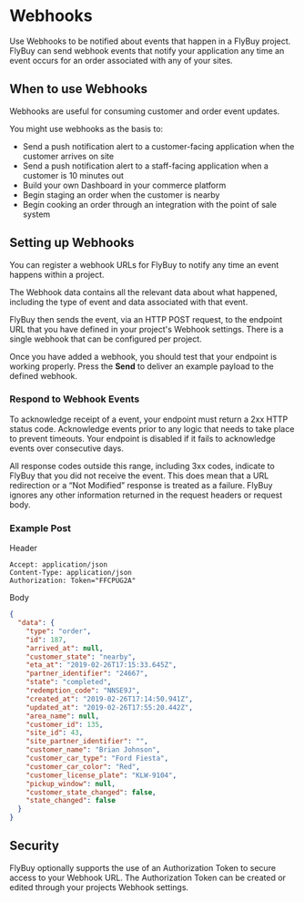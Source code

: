 # Webhooks

Use Webhooks to be notified about events that happen in a FlyBuy project. FlyBuy can send webhook events that notify your application any time an event occurs for an order associated with any of your sites.

## When to use Webhooks

Webhooks are useful for consuming customer and order event updates.

You might use webhooks as the basis to:

- Send a push notification alert to a customer-facing application when the customer arrives on site
- Send a push notification alert to a staff-facing application when a customer is 10 minutes out
- Build your own Dashboard in your commerce platform
- Begin staging an order when the customer is nearby
- Begin cooking an order through an integration with the point of sale system

## Setting up Webhooks

You can register a webhook URLs for FlyBuy to notify any time an event happens within a project.

The Webhook data contains all the relevant data about what happened, including the type of event and data associated with that event.

FlyBuy then sends the event, via an HTTP POST request, to the endpoint URL that you have defined in your project's Webhook settings. There is a single webhook that can be configured per project.

Once you have added a webhook, you should test that your endpoint is working properly. Press the **Send** to deliver an example payload to the defined webhook.

### Respond to Webhook Events

To acknowledge receipt of a event, your endpoint must return a 2xx HTTP status code. Acknowledge events prior to any logic that needs to take place to prevent timeouts. Your endpoint is disabled if it fails to acknowledge events over consecutive days.

All response codes outside this range, including 3xx codes, indicate to FlyBuy that you did not receive the event. This does mean that a URL redirection or a “Not Modified” response is treated as a failure. FlyBuy ignores any other information returned in the request headers or request body.

### Example Post

Header

```http
Accept: application/json
Content-Type: application/json
Authorization: Token="FFCPUG2A"
```

Body

```json
{
  "data": {
    "type": "order",
    "id": 187,
    "arrived_at": null,
    "customer_state": "nearby",
    "eta_at": "2019-02-26T17:15:33.645Z",
    "partner_identifier": "24667",
    "state": "completed",
    "redemption_code": "NNSE9J",
    "created_at": "2019-02-26T17:14:50.941Z",
    "updated_at": "2019-02-26T17:55:20.442Z",
    "area_name": null,
    "customer_id": 135,
    "site_id": 43,
    "site_partner_identifier": "",
    "customer_name": "Brian Johnson",
    "customer_car_type": "Ford Fiesta",
    "customer_car_color": "Red",
    "customer_license_plate": "KLW-9104",
    "pickup_window": null,
    "customer_state_changed": false,
    "state_changed": false
  }
}
```

## Security

FlyBuy optionally supports the use of an Authorization Token to secure access to your Webhook URL. The Authorization Token can be created or edited through your projects Webhook settings.
